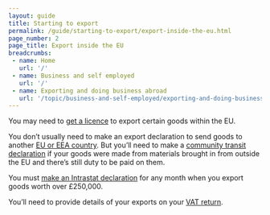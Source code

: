 ```yaml
---
layout: guide
title: Starting to export
permalink: /guide/starting-to-export/export-inside-the-eu.html
page_number: 2
page_title: Export inside the EU
breadcrumbs:
 - name: Home
   url: '/'
 - name: Business and self employed
   url: '/'
 - name: Exporting and doing business abroad
   url: '/topic/business-and-self-employed/exporting-and-doing-business-abroad.html'   
---
```


You may need to [get a licence](/guide/starting-to-export/export-licences.html) to export certain goods within the EU.

You don’t usually need to make an export declaration to send goods to another [EU or EEA country](/eu-eea). But you’ll need to make a [community transit declaration](/guide/move-goods-eu/when-to-make-declaration.html) if your goods were made from materials brought in from outside the EU and there’s still duty to be paid on them.

You must [make an Intrastat declaration](/guide/report-moved-goods-intrastat/when-you-must-register.html) for any month when you export goods worth over £250,000.

You’ll need to provide details of your exports on your [VAT return](/vat-returns).
